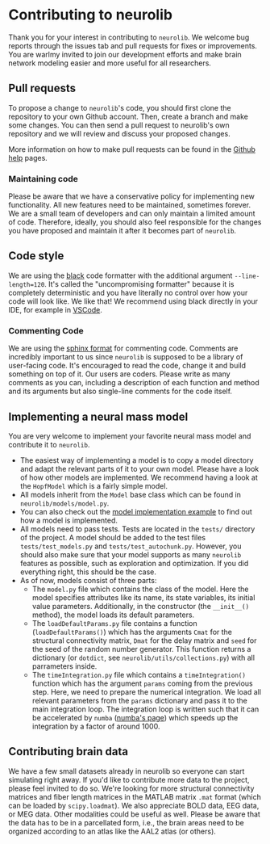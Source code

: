 # Contributing to neurolib

Thank you for your interest in contributing to `neurolib`. We welcome bug reports through the issues tab and pull requests for fixes or improvements. You are warlmy invited to join our development efforts and make brain network modeling easier and more useful for all researchers.

## Pull requests

To propose a change to `neurolib`'s code, you should first clone the repository to your own Github account. 
Then, create a branch and make some changes. You can then send a pull request to neurolib's own repository 
and we will review and discuss your proposed changes. 


More information on how to make pull requests can be found in the 
[Github help](https://docs.github.com/en/github/collaborating-with-issues-and-pull-requests/creating-a-pull-request) pages.

### Maintaining code

Please be aware that we have a conservative policy for implementing new functionality. All new features need to be maintained, sometimes forever. We are a small team of developers and can only maintain a limited amount of code. Therefore, ideally, you should also feel responsible for the changes you have proposed and maintain it after it becomes part of `neurolib`. 

## Code style

We are using the [black](https://github.com/psf/black) code formatter with the additional argument `--line-length=120`. 
It's called the "uncompromising formatter" because it is completely deterministic and you have literally no control over how your code will look like. 
We like that! We recommend using black directly in your IDE, 
for example in [VSCode](https://marcobelo.medium.com/setting-up-python-black-on-visual-studio-code-5318eba4cd00).

### Commenting Code

We are using the [sphinx format](https://sphinx-rtd-tutorial.readthedocs.io/en/latest/docstrings.html) for commenting code. Comments are incredibly important to us since `neurolib` is supposed to be a library of user-facing code. It's encouraged to read the code, change it and build something on top of it. Our users are coders. Please write as many comments as you can, including a description of each function and method and its arguments but also single-line comments for the code itself. 

## Implementing a neural mass model

You are very welcome to implement your favorite neural mass model and contribute it to `neurolib`. 

* The easiest way of implementing a model is to copy a model directory and adapt the relevant parts of it to your own model. Please have a look of how other models are implemented. We recommend having a look at the `HopfModel` which is a fairly simple model.
* All models inherit from the `Model` base class which can be found in `neurolib/models/model.py`.
* You can also check out the [model implementation example](https://neurolib-dev.github.io/examples/example-0.6-custom-model/) to find out how a model is implemented.
* All models need to pass tests. Tests are located in the `tests/` directory of the project. A model should be added to the test files `tests/test_models.py` and `tests/test_autochunk.py`. However, you should also make sure that your model supports as many `neurolib` features as possible, such as exploration and optimization. If you did everything right, this should be the case.
* As of now, models consist of three parts:
  * The `model.py` file which contains the class of the model. Here the model specifies attributes like its name, its state variables, its initial value parameters. Additionally, in the constructor (the `__init__()` method), the model loads its default parameters.
  * The `loadDefaultParams.py` file contains a function (`loadDefaultParams()`) which has the arguments `Cmat` for the structural connectivity matrix, `Dmat` for the delay matrix and `seed` for the seed of the random number generator. This function returns a dictionary (or `dotdict`, see `neurolib/utils/collections.py`) with all parrameters inside.
  * The `timeIntegration.py` file which contains a `timeIntegration()` function which has the argument `params` coming from the previous step. Here, we need to prepare the numerical integration. We load all relevant parameters from the `params` dictionary and pass it to the main integration loop. The integration loop is written such that it can be accelerated by `numba` ([numba's page](https://numba.pydata.org/)) which speeds up the integration by a factor of around 1000. 

## Contributing brain data

We have a few small datasets already in neurolib so everyone can start simulating right away. If you'd like to contribute more data to the project, please feel invited to do so. We're looking for more structural connectivity matrices and fiber length matrices in the MATLAB matrix `.mat` format (which can be loaded by `scipy.loadmat`). We also appreciate BOLD data, EEG data, or MEG data. Other modalities could be useful as well. Please be aware that the data has to be in a parcellated form, i.e., the brain areas need to be organized according to an atlas like the AAL2 atlas (or others).
